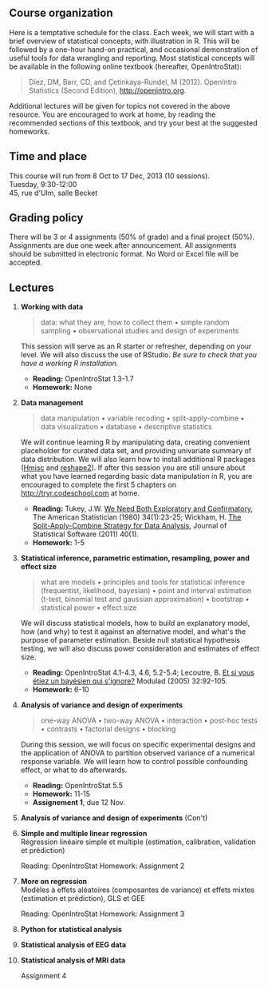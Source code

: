 

## Course organization
Here is a temptative schedule for the class. Each week, we will start with a
brief overview of statistical concepts, with illustration in R. This will be
followed by a one-hour hand-on practical, and occasional demonstration of
useful tools for data wrangling and reporting. Most statistical concepts
will be available in the following online textbook (hereafter, OpenIntroStat):

> Diez, DM, Barr, CD, and Çetinkaya-Rundel, M (2012). OpenIntro Statistics
> (Second Edition), <http://openintro.org>. 

Additional lectures will be given for topics not covered in the above
resource. You are encouraged to work at home, by reading the recommended
sections of this textbook, and try your best at the suggested homeworks.


## Time and place
This course will run from 8 Oct to 17 Dec, 2013 (10 sessions).  
Tuesday, 9:30-12:00  
45, rue d'Ulm, salle Becket


## Grading policy
There will be 3 or 4 assignments (50% of grade) and a final project
(50%). Assignments are due one week after announcement. All assignments
should be submitted in electronic format. No Word or Excel file will be
accepted.


## Lectures

1. **Working with data**  

    > data: what they are, how to collect them • simple random sampling •
    > observational studies and design of experiments


    This session will serve as an R starter or refresher, depending on your
	level. We will also discuss the use of RStudio. *Be sure to check that you
	have a working R installation.* 

    * **Reading:** OpenIntroStat 1.3-1.7
	* **Homework:** None

2. **Data management**

    > data manipulation • variable recoding • split-apply-combine • data
    > visualization • database • descriptive statistics

    We will continue learning R by manipulating data, creating convenient
    placeholder for curated data set, and providing univariate summary of
    data distribution. We will also learn how to install additional R
    packages
    ([Hmisc](http://cran.r-project.org/web/packages/Hmisc/index.html) and
    [reshape2](http://cran.r-project.org/web/packages/reshape2/index.html)). If
    after this session you are still unsure about what you have learned
    regarding basic data manipulation in R, you are encouraged to complete
    the first 5 chapters on <http://tryr.codeschool.com> at home.

    * **Reading:** Tukey,
      J.W. [We Need Both Exploratory and Confirmatory](http://www.aliquote.org/cours/2013_AS/docs/Tukey1980.pdf),
      The American Statistician (1980) 34(1):23-25; Wickham,
      H. [The Split-Apply-Combine Strategy for Data Analysis](http://www.jstatsoft.org/v40/i01/),
      Journal of Statistical Software (2011) 40(1).
    * **Homework:** 1-5

3. **Statistical inference, parametric estimation, resampling, power and effect size**  

    > what are models • principles and tools for statistical inference
    > (frequentist, likelihood, bayesian) • point and interval estimation (t-test,
    > binomial test and gaussian approximation) • bootstrap • statistical power •
    > effect size

    We will discuss statistical models, how to build an explanatory model,
    how (and why) to test it against an alternative model, and what's the
    purpose of parameter estimation. Beside null statistical hypothesis
    testing, we will also discuss power consideration and estimates of
    effect size.

    * **Reading:** OpenIntroStat 4.1-4.3, 4.6, 5.2-5.4; Lecoutre,
      B. [Et si vous étiez un bayésien qui s'ignore?](http://www.aliquote.org/cours/2013_AS/docs/Lecoutre2005.pdf)
      Modulad (2005) 32:92-105.
    * **Homework:** 6-10
	
4. **Analysis of variance and design of experiments**  

    > one-way ANOVA • two-way ANOVA • interaction • post-hoc tests • contrasts •
    > factorial designs • blocking

    During this session, we will focus on specific experimental designs and
    the application of ANOVA to partition observed variance of a numerical
    response variable. We will learn how to control possible confounding
    effect, or what to do afterwards.

    * **Reading:** OpenIntroStat 5.5
    * **Homework:** 11-15
    * **Assignement 1**, due 12 Nov.

5. **Analysis of variance and design of experiments** (Con't)  

6. **Simple and multiple linear regression**  
Régression linéaire simple et multiple (estimation,
calibration, validation et prédiction)

    Reading: OpenIntroStat
    Homework: 
    Assignment 2


7. **More on regression**  
Modèles à effets aléatoires (composantes de variance) et effets mixtes
(estimation et prédiction), GLS et GEE

    Reading: OpenIntroStat
    Homework: 
    Assignment 3

8. **Python for statistical analysis**

9. **Statistical analysis of EEG data**

10. **Statistical analysis of MRI data**

    Assignment 4
